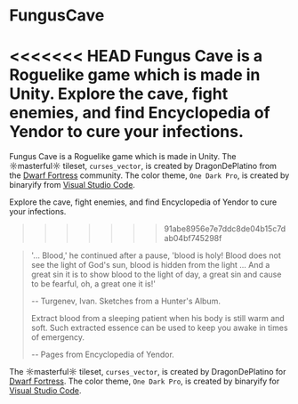 # FungusCave

<<<<<<< HEAD
Fungus Cave is a Roguelike game which is made in Unity. Explore the cave, fight enemies, and find Encyclopedia of Yendor to cure your infections.
=======
Fungus Cave is a Roguelike game which is made in Unity. The ☼masterful☼ tileset, `curses_vector`, is created by DragonDePlatino from the [Dwarf Fortress](http://www.bay12forums.com/smf/index.php?topic=161328.0) community. The color theme, `One Dark Pro`, is created by binaryify from [Visual Studio Code](https://marketplace.visualstudio.com/items?itemName=zhuangtongfa.Material-theme).

Explore the cave, fight enemies, and find Encyclopedia of Yendor to cure your infections.
>>>>>>> 91abe8956e7e7ddc8de04b15c7dab04bf745298f

> '... Blood,' he continued after a pause, 'blood is holy! Blood does not see the light of God's sun, blood is hidden from the light ... And a great sin it is to show blood to the light of day, a great sin and cause to be fearful, oh, a great one it is!'
>
> -- Turgenev, Ivan. Sketches from a Hunter's Album.
>
> Extract blood from a sleeping patient when his body is still warm and soft. Such extracted essence can be used to keep you awake in times of emergency.
>
> -- Pages from Encyclopedia of Yendor.

The ☼masterful☼ tileset, `curses_vector`, is created by DragonDePlatino for [Dwarf Fortress](http://www.bay12forums.com/smf/index.php?topic=161328.0). The color theme, `One Dark Pro`, is created by binaryify for [Visual Studio Code](https://marketplace.visualstudio.com/items?itemName=zhuangtongfa.Material-theme).

